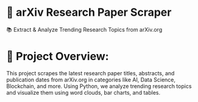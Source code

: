 # 📌 arXiv Research Paper Scraper
📚 Extract & Analyze Trending Research Topics from arXiv.org
<br>
# 🚀 Project Overview:
This project scrapes the latest research paper titles, abstracts, and publication dates from arXiv.org in categories like AI, Data Science, Blockchain, and more. Using Python, we analyze trending research topics and visualize them using word clouds, bar charts, and tables.
